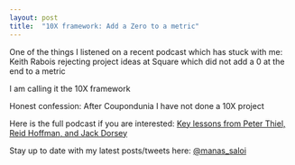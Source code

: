 ```yaml
---
layout: post
title:  "10X framework: Add a Zero to a metric"
---
```


One of the things I listened on a recent podcast which has stuck with me: Keith Rabois rejecting project ideas at Square which did not add a 0 at the end to a metric

I am calling it the 10X framework

Honest confession: After Coupondunia I have not done a 10X project

Here is the full podcast if you are interested: [Key lessons from Peter Thiel, Reid Hoffman, and Jack Dorsey](https://podcasts.google.com/?feed=aHR0cHM6Ly9mZWVkcy5zaW1wbGVjYXN0LmNvbS9NWno2VmNvcw&episode=MzRiNzc3NWUtYTVhNy00MzVjLWI0NjktYmRjNjRmMjFkOTcw)

Stay up to date with my latest posts/tweets here: [@manas_saloi](http://twitter.com/manas_saloi)
